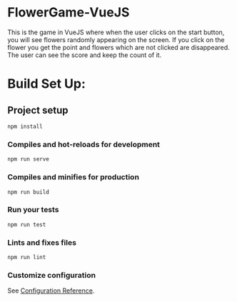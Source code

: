 # FlowerGame-VueJS

This is the game in VueJS where when the user clicks on the start button, you will see flowers randomly appearing on the screen. If you click on the flower you get the point and flowers which are not clicked are disappeared. The user can see the score and keep the count of it.


# Build Set Up:

## Project setup
```
npm install
```

### Compiles and hot-reloads for development
```
npm run serve
```

### Compiles and minifies for production
```
npm run build
```

### Run your tests
```
npm run test
```

### Lints and fixes files
```
npm run lint
```

### Customize configuration
See [Configuration Reference](https://cli.vuejs.org/config/).
